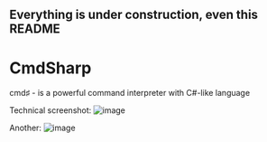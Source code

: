 ## Everything is under construction, even this README
# CmdSharp
cmd♯ - is a powerful command interpreter with C#-like language


Technical screenshot:
![image](https://user-images.githubusercontent.com/25367511/51275835-b2cfb600-19db-11e9-86a8-be26cd6c5998.png)


Another:
![image](https://user-images.githubusercontent.com/25367511/51275867-cda22a80-19db-11e9-9568-914f023a6e93.png)
